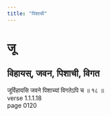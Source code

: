 ```yaml
---
title: "पिशाची"
---
```


# जू
## विहायस्, जवन, पिशाची, विगत
जूर्विहायसि जवने पिशाच्यां विगतेऽपि च ॥ १८ ॥<BR>verse 1.1.1.18<BR>page 0120

